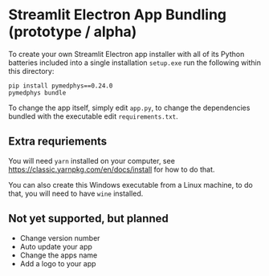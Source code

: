 # Streamlit Electron App Bundling (prototype / alpha)

To create your own Streamlit Electron app installer with all of its Python
batteries included into a single installation `setup.exe` run the following
within this directory:

```
pip install pymedphys==0.24.0
pymedphys bundle
```

To change the app itself, simply edit `app.py`, to change the dependencies
bundled with the executable edit `requirements.txt`.

## Extra requriements

You will need `yarn` installed on your computer, see https://classic.yarnpkg.com/en/docs/install for how to do that.

You can also create this Windows executable from a Linux machine, to do that, you will need to have `wine` installed.

## Not yet supported, but planned

* Change version number
* Auto update your app
* Change the apps name
* Add a logo to your app

